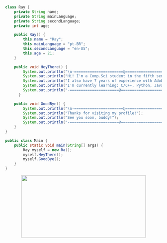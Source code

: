 ```java
class Ray {
    private String name;
    private String mainLanguage;
    private String secondLanguage;
    private int age;

    public Ray() {
        this.name = "Ray";
        this.mainLanguage = "pt-BR";
        this.secondLanguage = "en-US";
        this.age = 21;
    }

    public void HeyThere() {
        System.out.println("\n-======================@==========================-");
        System.out.println("Hi! I'm a Comp.Sci student in the fifth semester at UFES.");
        System.out.println("I also have 7 years of experience with Adobe Photoshop.");
        System.out.println("I'm currently learning: C/C++, Python, Java, Swift.");
        System.out.println("-======================@==========================-\n");
      }

    public void GoodBye() {
        System.out.println("\n-======================@==========================-");
        System.out.println("Thanks for visiting my profile!");
        System.out.println("See you soon, buddy!");
        System.out.println("-======================@==========================-\n");
    }
}

public class Main {
    public static void main(String[] args) {
        Ray myself = new Ra();
        myself.HeyThere();
        myself.GoodBye();
    }
}

```
<p align="center">
  <!-- <img width="600" height="200" src="https://github-readme-stats.vercel.app/api?username=raonytog&show_icons=true&theme=github_dark"> -->
  <img width="400" height="200" src="https://github-readme-stats.vercel.app/api/top-langs/?username=raonytog&size_weight=0.0005&count_weight=0.3&layout=compact&theme=github_dark">
</p>


<div id="header" align="center">
  <img src="https://komarev.com/ghpvc/?username=raonytog&style=for-the-badge&color=blue" alt=""/>
</div>




